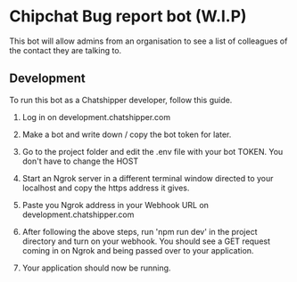 # Chipchat Bug report bot (W.I.P)

This bot will allow admins from an organisation to see a list of colleagues of the contact they are talking to.

## Development

To run this bot as a Chatshipper developer, follow this guide.

1. Log in on development.chatshipper.com

2. Make a bot and write down / copy the bot token for later.

3. Go to the project folder and edit the .env file with your bot TOKEN. You don't have to change the HOST

4. Start an Ngrok server in a different terminal window directed to your localhost and copy the https address it gives.

5. Paste you Ngrok address in your Webhook URL on development.chatshipper.com

6. After following the above steps, run 'npm run dev' in the project directory and turn on your webhook. You should see a GET request coming in on Ngrok and being passed over to your application.

7. Your application should now be running.

